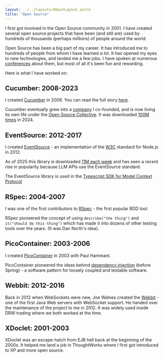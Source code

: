 ```yaml
---
layout: ../../layouts/AboutLayout.astro
title: "Open Source"
---
```


I first got involved in the Open Source community in 2001. I have created several open source projects that have been (and still are) used by hundreds of thousands (perhaps millions) of people around the world.

Open Source has been a big part of my career. It has introduced me to hundreds of people from whom I have learned _a lot_. It has opened my eyes to new technologies, and landed me a few jobs. I have spoken at numerous [conferences](/speaking) about them, but most of all it's been fun and rewarding.

Here is what I have worked on:

## Cucumber: 2008-2023

I created [Cucumber](https://cucumber.io/) in 2008. You can read the full story [here](https://www.quora.com/Why-is-the-Cucumber-tool-for-BDD-named-as-such).

Cucumber eventually grew into a [company](/entrepreneurship) I co-founded, and is now living its own life under the [Open Source Collective](https://opencollective.com/cucumber). It was downloaded [100M times](https://cucumber.io/sponsors) in 2024.

## EventSource: 2012-2017

I created [EventSource](https://www.npmjs.com/package/eventsource) - an implementation of the [W3C](https://html.spec.whatwg.org/multipage/server-sent-events.html#the-eventsource-interface) standard for Node.js in 2012.

As of 2025 this library is downloaded [11M each week](https://www.npmjs.com/package/eventsource)
and has seen a recent rise in popularity because LLM APIs use the EventSource standard.

The EventSource library is used in the [Typescript SDK for Model Context Protocol](https://github.com/modelcontextprotocol/typescript-sdk/)

## RSpec: 2004-2007

I was one of the first contributors to [RSpec](https://rspec.info/) - the first popular BDD tool.

RSpec pioneered the concept of using `describe("the thing")` and `it("should do this thing")` which has made it into dozens of other testing tools over the years. (It was Dan North's idea).

## PicoContainer: 2003-2006

I created [PicoContainer](http://picocontainer.com/) in 2003 with Paul Hammant.

PicoContainer pioneered the ideas behind [dependency injection](https://www.martinfowler.com/articles/injection.html) (before Spring) - a software pattern for loosely coupled and testable software.

## Webbit: 2012-2016

Back in 2012 when WebSockets were new, Joe Walnes created the [Webbit](http://webbitserver.org/) - one of the first Java Web servers with WebSocket support. He handed over the maintenance of the project to me in 2012. It was widely used inside DRW trading where we both worked at the time.

## XDoclet: 2001-2003

XDoclet was an escape-hatch from EJB hell back at the beginning of the 2000s. It helped me land a job in ThoughtWorks where I first got introduced to XP and more open source.
